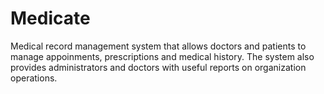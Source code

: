 # Medicate
 Medical record management system that allows doctors and patients to manage appoinments, prescriptions and medical history. The system also provides administrators and doctors with useful reports on organization operations.
